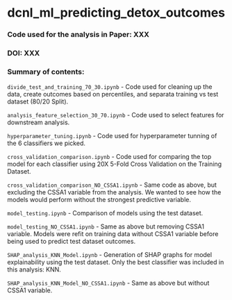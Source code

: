 # dcnl_ml_predicting_detox_outcomes



### Code used for the analysis in Paper: XXX

### DOI: XXX



### Summary of contents:

`divide_test_and_training_70_30.ipynb` - Code used for cleaning up the data, create outcomes based on percentiles, and separata training vs test dataset (80/20 Split).

`analysis_feature_selection_30_70.ipynb` - Code used to select features for downstream analysis.

`hyperparameter_tuning.ipynb` - Code used for hyperparameter tunning of the 6 classifiers we picked.

`cross_validation_comparison.ipynb` - Code used for comparing the top model for each classifier using 20X 5-Fold Cross Validation on the Training Dataset.

`cross_validation_comparison_NO_CSSA1.ipynb` - Same code as above, but excluding the CSSA1 variable from the analysis. We wanted to see how the models would perform without the strongest predictive variable.

`model_testing.ipynb` - Comparison of models using the test dataset.

 `model_testing_NO_CSSA1.ipynb` - Same as above but removing CSSA1 variable. Models were refit on training data without CSSA1 variable before being used to predict test dataset outcomes.
 
 `SHAP_analysis_KNN_Model.ipynb` - Generation of SHAP graphs for model explainability using the test dataset. Only the best classifier was included in this analysis: KNN.
 
 `SHAP_analysis_KNN_Model_NO_CSSA1.ipynb` - Same as above but without CSSA1 variable.



